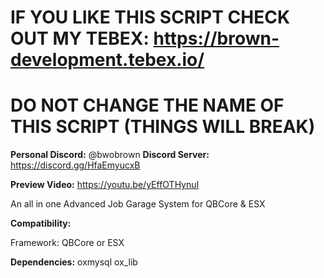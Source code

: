 # IF YOU LIKE THIS SCRIPT CHECK OUT MY TEBEX: https://brown-development.tebex.io/

# DO NOT CHANGE THE NAME OF THIS SCRIPT (THINGS WILL BREAK)

**Personal Discord:** @bwobrown
**Discord Server:** https://discord.gg/HfaEmyucxB 

**Preview Video:** https://youtu.be/yEffOTHynuI

An all in one Advanced Job Garage System for QBCore & ESX

**Compatibility:**

Framework:
QBCore or ESX

**Dependencies:**
oxmysql
ox_lib
